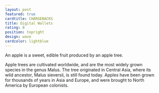 ```yaml
---
layout: post
featured: true
cardtitle: CHARGEBACKS
title: Digital Wallets
rating: 8
position: topright
design: wave
cardcolor: lightblue
---
```

An apple is a sweet, edible fruit produced by an apple tree.


Apple trees are cultivated worldwide, and are the most widely grown species in
the genus Malus. The tree originated in Central Asia, where its wild ancestor,
Malus sieversii, is still found today. Apples have been grown for thousands of
years in Asia and Europe, and were brought to North America by European
colonists.